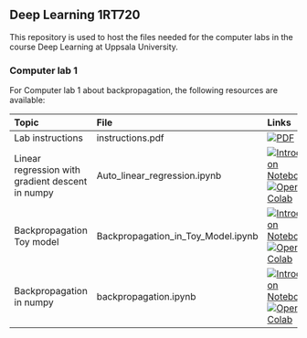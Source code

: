 ## Deep Learning 1RT720

This repository is used to host the files needed for the computer labs in the course Deep Learning at Uppsala University.

### Computer lab 1

For Computer lab 1 about backpropagation, the following resources are available:

| Topic | File | Links |
|:------|:-----|:------|
| Lab instructions | instructions.pdf | [![PDF](https://img.shields.io/badge/Instructions-PDF-ee3f24?logo=Adobe%20Acrobat%20Reader&style=flat)](https://uu-sml.github.io/course-dl-public/Lab1/instructions.pdf) |
| Linear regression with gradient descent in numpy | Auto_linear_regression.ipynb  | <a href="https://uu-sml.github.io/course-dl-public/Lab1/Auto_linear_regression.ipynb"><img src="https://img.shields.io/badge/Introduction-Notebook-f37626?logo=jupyter&style=flat"  alt="Introduction Notebook" title="Download notebook" /></a> [![Open In Colab](https://colab.research.google.com/assets/colab-badge.svg)](https://colab.research.google.com/github/uu-sml/course-dl-public/blob/main/Lab1/Auto_linear_regression.ipynb) |
| Backpropagation Toy model | Backpropagation_in_Toy_Model.ipynb  | <a href="https://uu-sml.github.io/course-dl-public/Lab1/Backpropagation_in_Toy_Model.ipynb"><img src="https://img.shields.io/badge/Introduction-Notebook-f37626?logo=jupyter&style=flat"  alt="Introduction Notebook" title="Download notebook" /></a> [![Open In Colab](https://colab.research.google.com/assets/colab-badge.svg)](https://colab.research.google.com/github/uu-sml/course-dl-public/blob/main/Lab1/Backpropagation_in_Toy_Model.ipynb) |
| Backpropagation in numpy | backpropagation.ipynb  | <a href="https://uu-sml.github.io/course-dl-public/Lab1/backpropagation.ipynb"><img src="https://img.shields.io/badge/Introduction-Notebook-f37626?logo=jupyter&style=flat"  alt="Introduction Notebook" title="Download notebook" /></a> [![Open In Colab](https://colab.research.google.com/assets/colab-badge.svg)](https://colab.research.google.com/github/uu-sml/course-dl-public/blob/main/Lab1/backpropagation.ipynb) |
